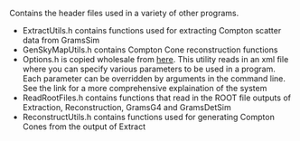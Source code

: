 Contains the header files used in a variety of other programs.

* ExtractUtils.h contains functions used for extracting Compton scatter data from GramsSim
* GenSkyMapUtils.h contains Compton Cone reconstruction functions
* Options.h is copied wholesale from [here](https://github.com/wgseligman/GramsSim/tree/master/util). This utility reads in an xml file where you can specify various parameters to be used in a program. Each parameter can be overridden by arguments in the command line. See the link for a more comprehensive explaination of the system
* ReadRootFiles.h contains functions that read in the ROOT file outputs of Extraction, Reconstruction, GramsG4 and GramsDetSim
* ReconstructUtils.h contains functions used for generating Compton Cones from the output of Extract